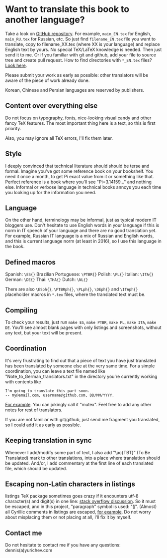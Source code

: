 # Want to translate this book to another language?

Take a look on [GitHub repository](https://github.com/dennis714/RE-for-beginners).
For example, `main_EN.tex` for English, `main_RU.tex` for Russian, etc.
So just find `filename_EN.tex` file you want to translate, copy to filename_XX.tex (where XX is your language)
and replace English text by yours.
No special TeX/LaTeX knowledge is needed.
Then just send it to me.
Or if you familiar with git and github, add your file to source tree and create pull request.
How to find directories with `*_EN.tex` files?
[Look here](https://github.com/dennis714/RE-for-beginners/search?utf8=%E2%9C%93&q=input+EN&type=Code).

Please submit your work as early as possible: other translators will be aware of the piece of work already done.

Korean, Chinese and Persian languages are reserved by publishers.

## Content over everything else

Do not focus on typography, fonts, nice-looking visual candy and other fancy TeX features.
The most important thing here is a text, so this is first priority.

Also, you may ignore all TeX errors, I'll fix them later.

## Style

I deeply convinced that technical literature should should be terse and formal.
Imagine you've got some reference book on your bookshelf.
You need it once a month, to get Pi exact value from it or something like that.
Perfect reference is a book where you'll see "Pi=3.14159..." and nothing else.
Informal or verbose language in technical books annoys you each time you looking up for the information you need.

## Language

On the other hand, terminology may be informal, just as typical modern IT bloggers use.
Don't hesitate to use English words in your language if this is norm in IT speech of your language and there are no good translation yet.
For example, Russian IT language is a mix of Russian and English words, and this is current language norm (at least in 2016), so I use this language in the book.

## Defined macros

Spanish: `\ES{}`
Brazilian Portuguese: `\PTBR{}`
Polish: `\PL{}`
Italian: `\ITA{}`
German: `\DE{}`
Thai: `\THA{}`
Dutch: `\NL{}`

There are also `\ESph{}`, `\PTBRph{}`, `\PLph{}`, `\DEph{}` and `\ITAph{}` placeholder macros in `*.tex` files, where the translated text must be.

## Compiling

To check your results, just run `make ES`, `make PTBR`, `make PL`, `make ITA`, `make DE`.
You'll see almost blank pages with only listings and screenshots, without any text, but your text will be present.

## Coordination

It's very frustrating to find out that a piece of text you have just translated has been translated by someone else
at the very same time.
For a simple coordination, you can leave a text file named like "Note_to_German_translators.txt"
in the directory you're currently working with contents like

	I'm going to translate this part soon.
	-- my@email.com, username@github.com, DD/MM/YYYY.

[For example](https://github.com/dennis714/RE-for-beginners/blob/2bc65d9533d48b023cf5ac467c42f4ef1aee90e0/OS/Note_to_German_translators.txt).
You can jokingly call it "mutex".
Feel free to add any other notes for rest of translators.

If you are not familiar with git/github, just send me fragment you translated, so I could add it as early as possible.

## Keeping translation in sync

Whenever I add/modify some part of text, I also add "\ac{TBT}" (To Be Translated) mark to other translations,
into a place where translation should be updated.
And/or, I add commentary at the first line of each translated file, which should be updated.

## Escaping non-Latin characters in listings

listings TeX package sometimes goes crazy if it encounters utf-8 character(s) and digit(s) in one line: [stack overflow discussion](http://tex.stackexchange.com/questions/24528/having-problems-with-listings-and-utf-8-can-it-be-fixed).
So it must be escaped, and in this project, "paragraph" symbol is used: "§".
(Almost) all Cyrillic comments in listings are escaped, [for example](https://github.com/dennis714/RE-for-beginners/blob/9bcd72d176b1f86aa31dda21007740f83ae90484/patterns/02_stack/04_alloca/2_1_gcc_intel_O3_RU.asm#L9).
Do not worry about misplacing them or not placing at all, I'll fix it by myself.

## Contact me

Do not hesitate to contact me if you have any questions: dennis(a)yurichev.com

